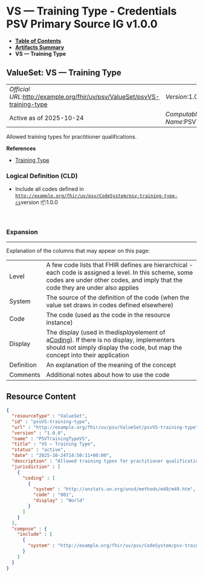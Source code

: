 # VS — Training Type - Credentials PSV Primary Source IG v1.0.0

* [**Table of Contents**](toc.md)
* [**Artifacts Summary**](artifacts.md)
* **VS — Training Type**

## ValueSet: VS — Training Type 

| | |
| :--- | :--- |
| *Official URL*:http://example.org/fhir/uv/psv/ValueSet/psvVS-training-type | *Version*:1.0.0 |
| Active as of 2025-10-24 | *Computable Name*:PSVTrainingTypeVS |

 
Allowed training types for practitioner qualifications. 

 **References** 

* [Training Type](StructureDefinition-training-type.md)

### Logical Definition (CLD)

* Include all codes defined in [`http://example.org/fhir/uv/psv/CodeSystem/psv-training-type-cs`](CodeSystem-psv-training-type-cs.md)version 📦1.0.0

 

### Expansion

-------

 Explanation of the columns that may appear on this page: 

| | |
| :--- | :--- |
| Level | A few code lists that FHIR defines are hierarchical - each code is assigned a level. In this scheme, some codes are under other codes, and imply that the code they are under also applies |
| System | The source of the definition of the code (when the value set draws in codes defined elsewhere) |
| Code | The code (used as the code in the resource instance) |
| Display | The display (used in the*display*element of a[Coding](http://hl7.org/fhir/R4/datatypes.html#Coding)). If there is no display, implementers should not simply display the code, but map the concept into their application |
| Definition | An explanation of the meaning of the concept |
| Comments | Additional notes about how to use the code |



## Resource Content

```json
{
  "resourceType" : "ValueSet",
  "id" : "psvVS-training-type",
  "url" : "http://example.org/fhir/uv/psv/ValueSet/psvVS-training-type",
  "version" : "1.0.0",
  "name" : "PSVTrainingTypeVS",
  "title" : "VS — Training Type",
  "status" : "active",
  "date" : "2025-10-24T14:50:11+00:00",
  "description" : "Allowed training types for practitioner qualifications.",
  "jurisdiction" : [
    {
      "coding" : [
        {
          "system" : "http://unstats.un.org/unsd/methods/m49/m49.htm",
          "code" : "001",
          "display" : "World"
        }
      ]
    }
  ],
  "compose" : {
    "include" : [
      {
        "system" : "http://example.org/fhir/uv/psv/CodeSystem/psv-training-type-cs"
      }
    ]
  }
}

```
